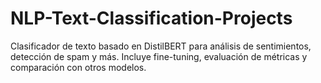 # NLP-Text-Classification-Projects
Clasificador de texto basado en DistilBERT para análisis de sentimientos, detección de spam y más. Incluye fine-tuning, evaluación de métricas y comparación con otros modelos.
